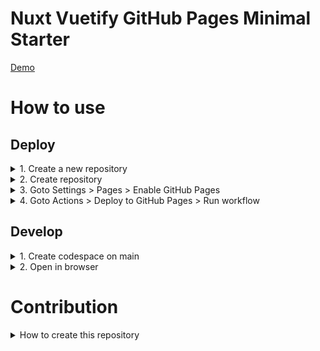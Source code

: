 # Nuxt Vuetify GitHub Pages Minimal Starter

[Demo](https://youtu.be/vrkbt1L4VJI)

# How to use

## Deploy

<details><summary>1. Create a new repository</summary>

![image](https://github.com/user-attachments/assets/8c55d303-c2f0-4ede-b83e-0f078fa49b98)
</details>

<details><summary>2. Create repository</summary>

![image](https://github.com/user-attachments/assets/24706f61-9e47-4783-b4e9-ddd80e0ba66f)
</details>

<details><summary>3. Goto Settings > Pages > Enable GitHub Pages</summary>

![image](https://github.com/user-attachments/assets/79abdc10-104f-4af2-aaa1-ef619d2c3545)
</details>

<details><summary>4. Goto Actions > Deploy to GitHub Pages > Run workflow</summary>

![image](https://github.com/user-attachments/assets/9c133641-b2b9-4cd2-a076-0f8f4613c175)
Published to `https://<username>.github.io/<repository>/`
![image](https://github.com/user-attachments/assets/98211736-a675-4911-b7db-94800508ddfd)
</details>

## Develop

<details><summary>1. Create codespace on main</summary>

![image](https://github.com/user-attachments/assets/11c50783-cdf0-463e-9574-a805161beaa2)
</details>

<details><summary>2. Open in browser</summary>
  
![image](https://github.com/user-attachments/assets/1185559a-a202-4cd8-b482-d41983443ad5)
</details>

# Contribution

<details><summary>How to create this repository</summary>
  
```bash
npx --yes nuxi@latest init --packageManager npm --gitInit .
npx nuxi@latest module add vuetify-nuxt-module
# Add https://github.com/GitHub30/nuxt-vuetify-github-pages-starter/blob/main/.github/workflows/deploy.yml
# Add https://github.com/GitHub30/nuxt-vuetify-github-pages-starter/blob/main/.devcontainer/devcontainer.json
```

Get started with Vuetify 3
https://vuetifyjs.com/en/getting-started/installation/#manual-setup

Deploy Nuxt to GitHub Pages
https://nuxt.com/deploy/github-pages
</details>
